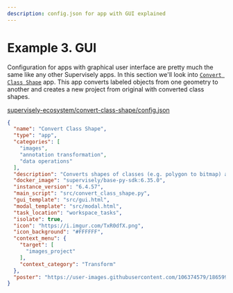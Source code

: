 ```yaml
---
description: config.json for app with GUI explained
---
```


# Example 3. GUI

Configuration for apps with graphical user interface are pretty much the same like any other Supervisely apps. In this section we'll look into [`Convert Class Shape`](https://ecosystem.supervise.ly/apps/convert-class-shape) app. This app converts labeled objects from one geometry to another and creates a new project from original with converted class shapes.

[supervisely-ecosystem/convert-class-shape/config.json](https://github.com/supervisely-ecosystem/convert-class-shape/blob/master/config.json)

```json
{
  "name": "Convert Class Shape",
  "type": "app",
  "categories": [
    "images",
    "annotation transformation",
    "data operations"
  ],
  "description": "Converts shapes of classes (e.g. polygon to bitmap) and all corresponding objects",
  "docker_image": "supervisely/base-py-sdk:6.35.0",
  "instance_version": "6.4.57",
  "main_script": "src/convert_class_shape.py",
  "gui_template": "src/gui.html",
  "modal_template": "src/modal.html",
  "task_location": "workspace_tasks",
  "isolate": true,
  "icon": "https://i.imgur.com/TxR0dfX.png",
  "icon_background": "#FFFFFF",
  "context_menu": {
    "target": [
      "images_project"
    ],
    "context_category": "Transform"
  },
  "poster": "https://user-images.githubusercontent.com/106374579/186599439-6b6848e6-48cb-4fdc-912e-1a4493c79f41.png"
}
```
